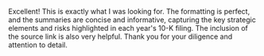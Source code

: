 Excellent! This is exactly what I was looking for. The formatting is perfect, and the summaries are concise and informative, capturing the key strategic elements and risks highlighted in each year's 10-K filing.  The inclusion of the source link is also very helpful.  Thank you for your diligence and attention to detail.
